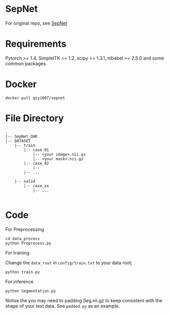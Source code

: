 # SepNet
For original repo, see [SepNet](https://github.com/HiLab-git/SepNet/tree/master)

# Requirements
Pytorch >= 1.4, SimpleITK >= 1.2, scipy >= 1.3.1, nibabel >= 2.5.0 and some common packages.

# Docker

```
docker pull qiyi007/sepnet
```

# File Directory
```
.
|-- SepNet_OAR
|-- DATASET
    |-- train
        |-- case_01
            |-- <your image>.nii.gz
            |-- <your mask>.nii.gz
        |-- case_02
            |-- 
        |-- ...
   
    |-- valid
        |-- case_xx
            |-- ...


```


# Code
For Preprocessing

```
cd data_process
python Preprocess.py
```

For training

Change the `data_root` in `config/train.txt` to your data root;
```
python train.py
```

For inference

```
python Segmentation.py
```
Notise the you may need to padding Seg.nii.gz to keep consistent with the shape of your test data. See `padded.py` as an example.

